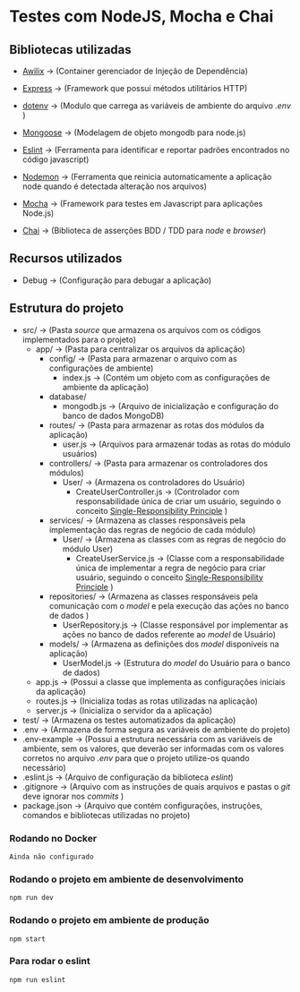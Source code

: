 # Testes com NodeJS, Mocha e Chai

## Bibliotecas utilizadas

- [Awilix](https://www.npmjs.com/package/awilix) -> (Container gerenciador de Injeção de Dependência)

- [Express](https://expressjs.com/) -> (Framework que possui métodos utilitários HTTP)

- [dotenv](https://www.npmjs.com/package/dotenv) -> (Modulo que carrega as variáveis de ambiente do arquivo _.env_ )

- [Mongoose](https://mongoosejs.com/) -> (Modelagem de objeto mongodb para node.js)

- [Eslint](https://www.npmjs.com/package/eslint) -> (Ferramenta para identificar e reportar padrões encontrados no código javascript)

- [Nodemon](https://www.npmjs.com/package/nodemon) -> (Ferramenta que reinicia automaticamente a aplicação node quando é detectada alteração nos arquivos)

- [Mocha](https://www.npmjs.com/package/mocha) -> (Framework para testes em Javascript para aplicações Node.js)

- [Chai](https://www.npmjs.com/package/chai) -> (Biblioteca de asserções BDD / TDD para _node_ e _browser_)

## Recursos utilizados

- Debug -> (Configuração para debugar a aplicação)

## Estrutura do projeto


- src/ -> (Pasta _source_ que armazena os arquivos com os códigos implementados para o projeto)
    - app/ -> (Pasta para centralizar os arquivos da aplicação)
        - config/ -> (Pasta para armazenar o arquivo com as configurações de ambiente)
            - index.js -> (Contém um objeto com as configurações de ambiente da aplicação)
        - database/
            - mongodb.js -> (Arquivo de inicialização e configuração do banco de dados MongoDB)
        - routes/ -> (Pasta para armazenar as rotas dos módulos da aplicação)
            - user.js -> (Arquivos para armazenar todas as rotas do módulo usuários)
        - controllers/ -> (Pasta para armazenar os controladores dos módulos)
            - User/ -> (Armazena os controladores do Usuário)
                - CreateUserController.js -> (Controlador com responsabilidade única de criar um usuário, seguindo o conceito [Single-Responsibility Principle](https://en.wikipedia.org/wiki/Single-responsibility_principle)  )
        - services/ -> (Armazena as classes responsáveis pela implementação das regras de negócio de cada módulo)
            - User/ -> (Armazena as classes com as regras de negócio do módulo User)
                - CreateUserService.js -> (Classe com a responsabilidade única de implementar a regra de negócio para criar usuário, seguindo o conceito [Single-Responsibility Principle](https://en.wikipedia.org/wiki/Single-responsibility_principle) )
        - repositories/ -> (Armazena as classes responsáveis pela comunicação com o _model_ e pela execução das ações no banco de dados )
            - UserRepository.js -> (Classe responsável por implementar as ações no banco de dados referente ao _model_ de Usuário)
        - models/ -> (Armazena as definições dos _model_ disponíveis na aplicação)
            - UserModel.js -> (Estrutura do _model_ do Usuário para o banco de dados)
    - app.js -> (Possui a classe que implementa as configurações iniciais da aplicação)
    - routes.js -> (Inicializa todas as rotas utilizadas na aplicação)
    - server.js -> (Inicializa o servidor da a aplicação)
- test/ -> (Armazena os testes automatizados da aplicação)
- .env -> (Armazena de forma segura as variáveis de ambiente do projeto)
- .env-example -> (Possui a estrutura necessária com as variáveis de ambiente, sem os valores, que deverão ser informadas com os valores corretos no arquivo _.env_  para que o projeto utilize-os quando necessário)
- .eslint.js -> (Arquivo de configuração da biblioteca _eslint_)
- .gitignore -> (Arquivo com as instruções de quais arquivos e pastas o _git_ deve ignorar nos _commits_ )
- package.json -> (Arquivo que contém configurações, instruções, comandos e bibliotecas utilizadas no projeto)


### Rodando no Docker

```
Ainda não configurado
```

### Rodando o projeto em ambiente de desenvolvimento

```
npm run dev
````

### Rodando o projeto em ambiente de produção

```
npm start
````

### Para rodar o eslint

```
npm run eslint
````
